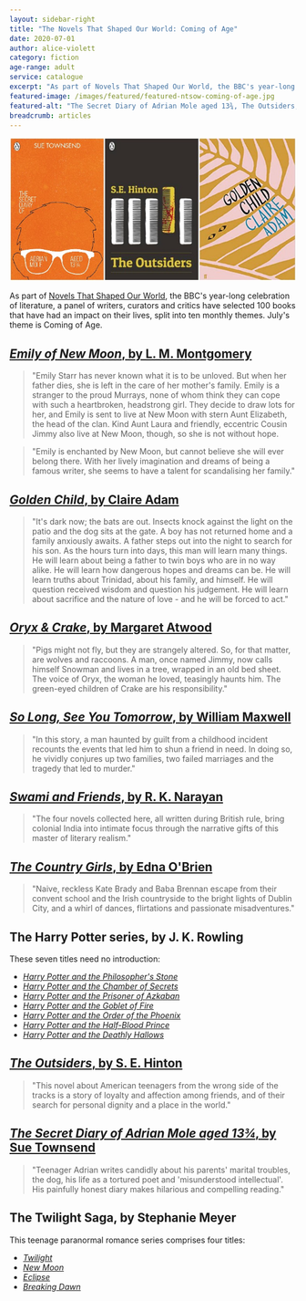 ```yaml
---
layout: sidebar-right
title: "The Novels That Shaped Our World: Coming of Age"
date: 2020-07-01
author: alice-violett
category: fiction
age-range: adult
service: catalogue
excerpt: "As part of Novels That Shaped Our World, the BBC's year-long celebration of literature, a panel of writers, curators and critics have selected 100 books that have had an impact on their lives, split into ten monthly themes. July's theme is Coming of Age."
featured-image: /images/featured/featured-ntsow-coming-of-age.jpg
featured-alt: "The Secret Diary of Adrian Mole aged 13¾, The Outsiders, Golden Child"
breadcrumb: articles
---
```


![The Secret Diary of Adrian Mole aged 13¾, The Outsiders, Golden Child](/images/featured/featured-ntsow-coming-of-age.jpg)

As part of [Novels That Shaped Our World](https://www.bbc.co.uk/programmes/articles/494P41NCbVYHlY319VwGbxp/explore-the-list-of-100-novels-that-shaped-our-world), the BBC's year-long celebration of literature, a panel of writers, curators and critics have selected 100 books that have had an impact on their lives, split into ten monthly themes. July's theme is Coming of Age.

## [<cite>Emily of New Moon</cite>, by L. M. Montgomery](https://suffolk.spydus.co.uk/cgi-bin/spydus.exe/ENQ/OPAC/BIBENQ?BRN=1494705)

> "Emily Starr has never known what it is to be unloved. But when her father dies, she is left in the care of her mother's family. Emily is a stranger to the proud Murrays, none of whom think they can cope with such a heartbroken, headstrong girl. They decide to draw lots for her, and Emily is sent to live at New Moon with stern Aunt Elizabeth, the head of the clan. Kind Aunt Laura and friendly, eccentric Cousin Jimmy also live at New Moon, though, so she is not without hope.

> "Emily is enchanted by New Moon, but cannot believe she will ever belong there. With her lively imagination and dreams of being a famous writer, she seems to have a talent for scandalising her family."

## [<cite>Golden Child</cite>, by Claire Adam](https://suffolk.spydus.co.uk/cgi-bin/spydus.exe/ENQ/OPAC/BIBENQ?BRN=2496679)

> "It's dark now; the bats are out. Insects knock against the light on the patio and the dog sits at the gate. A boy has not returned home and a family anxiously awaits. A father steps out into the night to search for his son. As the hours turn into days, this man will learn many things. He will learn about being a father to twin boys who are in no way alike. He will learn how dangerous hopes and dreams can be. He will learn truths about Trinidad, about his family, and himself. He will question received wisdom and question his judgement. He will learn about sacrifice and the nature of love - and he will be forced to act."

## [<cite>Oryx & Crake</cite>, by Margaret Atwood](https://suffolk.spydus.co.uk/cgi-bin/spydus.exe/ENQ/OPAC/BIBENQ?BRN=1439695)

> "Pigs might not fly, but they are strangely altered. So, for that matter, are wolves and raccoons. A man, once named Jimmy, now calls himself Snowman and lives in a tree, wrapped in an old bed sheet. The voice of Oryx, the woman he loved, teasingly haunts him. The green-eyed children of Crake are his responsibility."

## [<cite>So Long, See You Tomorrow</cite>, by William Maxwell](https://suffolk.spydus.co.uk/cgi-bin/spydus.exe/ENQ/OPAC/BIBENQ?BRN=247640)

> "In this story, a man haunted by guilt from a childhood incident recounts the events that led him to shun a friend in need. In doing so, he vividly conjures up two families, two failed marriages and the tragedy that led to murder."

## [<cite>Swami and Friends</cite>, by R. K. Narayan](https://suffolk.spydus.co.uk/cgi-bin/spydus.exe/ENQ/OPAC/BIBENQ?BRN=440238)

> "The four novels collected here, all written during British rule, bring colonial India into intimate focus through the narrative gifts of this master of literary realism."

## [<cite>The Country Girls</cite>, by Edna O'Brien](https://suffolk.spydus.co.uk/cgi-bin/spydus.exe/ENQ/OPAC/BIBENQ?BRN=2520142)

> "Naive, reckless Kate Brady and Baba Brennan escape from their convent school and the Irish countryside to the bright lights of Dublin City, and a whirl of dances, flirtations and passionate misadventures."

## The Harry Potter series, by J. K. Rowling

These seven titles need no introduction:

* [<cite>Harry Potter and the Philosopher's Stone</cite>](https://suffolk.spydus.co.uk/cgi-bin/spydus.exe/ENQ/OPAC/BIBENQ?BRN=2411353)
* [<cite>Harry Potter and the Chamber of Secrets</cite>](https://suffolk.spydus.co.uk/cgi-bin/spydus.exe/ENQ/OPAC/BIBENQ?BRN=2598066)
* [<cite>Harry Potter and the Prisoner of Azkaban</cite>](https://suffolk.spydus.co.uk/cgi-bin/spydus.exe/ENQ/OPAC/BIBENQ?BRN=2183899)
* [<cite>Harry Potter and the Goblet of Fire</cite>](https://suffolk.spydus.co.uk/cgi-bin/spydus.exe/ENQ/OPAC/BIBENQ?BRN=2587591)
* [<cite>Harry Potter and the Order of the Phoenix</cite>](https://suffolk.spydus.co.uk/cgi-bin/spydus.exe/ENQ/OPAC/BIBENQ?BRN=1646248)
* [<cite>Harry Potter and the Half-Blood Prince</cite>](https://suffolk.spydus.co.uk/cgi-bin/spydus.exe/ENQ/OPAC/BIBENQ?BRN=1646249)
* [<cite>Harry Potter and the Deathly Hallows</cite>](https://suffolk.spydus.co.uk/cgi-bin/spydus.exe/ENQ/OPAC/BIBENQ?BRN=1646250)

## [<cite>The Outsiders</cite>, by S. E. Hinton](https://suffolk.spydus.co.uk/cgi-bin/spydus.exe/ENQ/OPAC/BIBENQ?BRN=2006860)

> "This novel about American teenagers from the wrong side of the tracks is a story of loyalty and affection among friends, and of their search for personal dignity and a place in the world."

## [<cite>The Secret Diary of Adrian Mole aged 13¾</cite>, by Sue Townsend](https://suffolk.spydus.co.uk/cgi-bin/spydus.exe/ENQ/OPAC/BIBENQ?BRN=2405721)

> "Teenager Adrian writes candidly about his parents' marital troubles, the dog, his life as a tortured poet and 'misunderstood intellectual'. His painfully honest diary makes hilarious and compelling reading."

## The Twilight Saga, by Stephanie Meyer

This teenage paranormal romance series comprises four titles:

* [<cite>Twilight</cite>](https://suffolk.spydus.co.uk/cgi-bin/spydus.exe/ENQ/OPAC/BIBENQ?BRN=356975)
* [<cite>New Moon</cite>](https://suffolk.spydus.co.uk/cgi-bin/spydus.exe/ENQ/OPAC/BIBENQ?BRN=442712)
* [<cite>Eclipse</cite>](https://suffolk.spydus.co.uk/cgi-bin/spydus.exe/ENQ/OPAC/BIBENQ?BRN=442716)
* [<cite>Breaking Dawn</cite>](https://suffolk.spydus.co.uk/cgi-bin/spydus.exe/ENQ/OPAC/BIBENQ?BRN=442723)
